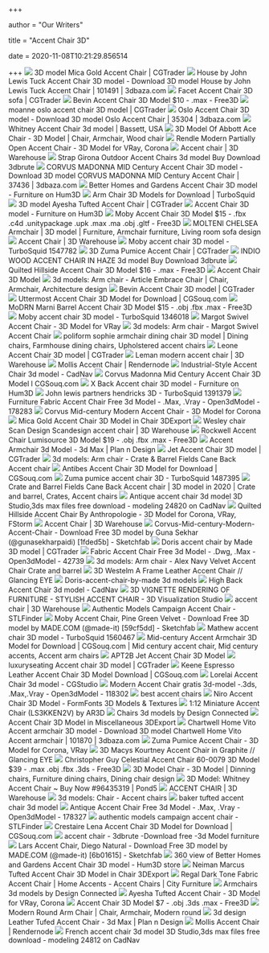 +++
        
author = "Our Writers"
        
title = "Accent Chair 3D"
        
date = 2020-11-08T10:21:29.856514
        
+++
[ ![](https://img2.cgtrader.com/items/2160844/a0602865d2/mica-gold-accent-chair-3d-model-max-obj-fbx.jpg)](https://img2.cgtrader.com/items/2160844/a0602865d2/mica-gold-accent-chair-3d-model-max-obj-fbx.jpg) 3D model Mica Gold Accent Chair | CGTrader
[ ![](https://static.3dbaza.com/models/101491/d307d21a28f1471e9362092f.jpg)](https://static.3dbaza.com/models/101491/d307d21a28f1471e9362092f.jpg) House by John Lewis Tuck Accent Chair 3D model - Download 3D model House by  John Lewis Tuck Accent Chair | 101491 | 3dbaza.com
[ ![](https://img1.cgtrader.com/items/1033127/d6c5d5b3fb/facet-accent-chair-3d-model-max-obj-fbx.jpg)](https://img1.cgtrader.com/items/1033127/d6c5d5b3fb/facet-accent-chair-3d-model-max-obj-fbx.jpg) Facet Accent Chair 3D sofa | CGTrader
[ ![](https://preview.free3d.com/img/2019/01/2273079756863834071/l5quszwo-900.jpg)](https://preview.free3d.com/img/2019/01/2273079756863834071/l5quszwo-900.jpg) Bevin Accent Chair 3D Model $10 - .max - Free3D
[ ![](https://img-new.cgtrader.com/items/811231/26039b49ab/moanne-oslo-accent-chair-3d-model-max-obj-3ds-fbx-stl.jpg)](https://img-new.cgtrader.com/items/811231/26039b49ab/moanne-oslo-accent-chair-3d-model-max-obj-3ds-fbx-stl.jpg) moanne oslo accent chair 3D model | CGTrader
[ ![](https://static.3dbaza.com/models/35304/e423910022514d7ea3ee9e55.jpg)](https://static.3dbaza.com/models/35304/e423910022514d7ea3ee9e55.jpg) Oslo Accent Chair 3D model - Download 3D model Oslo Accent Chair | 35304 |  3dbaza.com
[ ![](https://media.designconnected.com/vfs/213e35b772bb00a00b550bb99a7da153_1521/4dd53e8746bfef6eac083b9887367bc0.jpg)](https://media.designconnected.com/vfs/213e35b772bb00a00b550bb99a7da153_1521/4dd53e8746bfef6eac083b9887367bc0.jpg) Whitney Accent Chair 3d model | Bassett, USA
[ ![](https://i.pinimg.com/originals/c9/85/ec/c985ec7e6d9a030b8bea77a118e19d72.jpg)](https://i.pinimg.com/originals/c9/85/ec/c985ec7e6d9a030b8bea77a118e19d72.jpg) 3D Model Of Abbott Ace Chair - 3D Model | Chair, Armchair, Wood chair
[ ![](https://cgmood.com/storage/previews/07-2019/4216/4216.jpeg)](https://cgmood.com/storage/previews/07-2019/4216/4216.jpeg) Rendle Modern Partially Open Accent Chair - 3D Model for VRay, Corona
[ ![](https://3dwarehouse.sketchup.com/warehouse/v1.0/publiccontent/973e75e4-d078-4f06-944e-8136012affb0)](https://3dwarehouse.sketchup.com/warehouse/v1.0/publiccontent/973e75e4-d078-4f06-944e-8136012affb0) Accent chair | 3D Warehouse
[ ![](https://3dbrute.com/wp-content/uploads/2020/04/strap-girona-outdoor-accent-chairs-273x273.jpg)](https://3dbrute.com/wp-content/uploads/2020/04/strap-girona-outdoor-accent-chairs-273x273.jpg) Strap Girona Outdoor Accent Chairs 3d model Buy Download 3dbrute
[ ![](https://static.3dbaza.com/models/37436/6b2163417d534f9ab188bdd6.jpg)](https://static.3dbaza.com/models/37436/6b2163417d534f9ab188bdd6.jpg) CORVUS MADONNA MID Century Accent Chair 3D model - Download 3D model CORVUS  MADONNA MID Century Accent Chair | 37436 | 3dbaza.com
[ ![](https://360view.hum3d.com/zoom/Tools/Better_Homes_and_Gardens_Accent_Chair_1000_0001.jpg)](https://360view.hum3d.com/zoom/Tools/Better_Homes_and_Gardens_Accent_Chair_1000_0001.jpg) Better Homes and Gardens Accent Chair 3D model - Furniture on Hum3D
[ ![](https://static.turbosquid.com/Preview/001307/133/IF/_300.jpg)](https://static.turbosquid.com/Preview/001307/133/IF/_300.jpg) Arm Chair 3D Models for Download | TurboSquid
[ ![](https://img-new.cgtrader.com/items/2328994/ffd3eba7fa/ayesha-tufted-accent-chair-3d-model-max-obj-fbx.jpg)](https://img-new.cgtrader.com/items/2328994/ffd3eba7fa/ayesha-tufted-accent-chair-3d-model-max-obj-fbx.jpg) 3D model Ayesha Tufted Accent Chair | CGTrader
[ ![](https://hum3d.com/wp-content/uploads/2013/01/Accent_Chair_Soflex_600lq_0001.jpg)](https://hum3d.com/wp-content/uploads/2013/01/Accent_Chair_Soflex_600lq_0001.jpg) Accent Chair 3D model - Furniture on Hum3D
[ ![](https://preview.free3d.com/img/2018/11/2146746590390387958/w5y62g4b-900.jpg)](https://preview.free3d.com/img/2018/11/2146746590390387958/w5y62g4b-900.jpg) Moby Accent Chair 3D Model $15 - .fbx .c4d .unitypackage .upk .max .ma .obj  .gltf - Free3D
[ ![](https://i.pinimg.com/originals/80/15/b9/8015b998829050c6ac00a7eb0e7874ea.jpg)](https://i.pinimg.com/originals/80/15/b9/8015b998829050c6ac00a7eb0e7874ea.jpg) MOLTENI CHELSEA Armchair | 3D model | Furniture, Armchair furniture, Living  room sofa design
[ ![](https://3dwarehouse.sketchup.com/warehouse/v1.0/publiccontent/ecc4e924-18ec-486e-be62-649b9a75abda)](https://3dwarehouse.sketchup.com/warehouse/v1.0/publiccontent/ecc4e924-18ec-486e-be62-649b9a75abda) Accent Chair | 3D Warehouse
[ ![](https://static.turbosquid.com/Preview/2020/04/24__20_39_57/MobyAccentChairMade.jpgCB329740-22C3-4CC7-9508-2EAE30E8B4E9Large.jpg)](https://static.turbosquid.com/Preview/2020/04/24__20_39_57/MobyAccentChairMade.jpgCB329740-22C3-4CC7-9508-2EAE30E8B4E9Large.jpg) Moby accent chair 3D model - TurboSquid 1547782
[ ![](https://img2.cgtrader.com/items/2322123/30b7f873dc/zuma-pumice-accent-chair-3d-model-max-obj.jpg)](https://img2.cgtrader.com/items/2322123/30b7f873dc/zuma-pumice-accent-chair-3d-model-max-obj.jpg) 3D Zuma Pumice Accent Chair | CGTrader
[ ![](https://3dbrute.com/wp-content/uploads/2020/03/indio-wood-accent-chair-in-haze-273x273.jpg)](https://3dbrute.com/wp-content/uploads/2020/03/indio-wood-accent-chair-in-haze-273x273.jpg) INDIO WOOD ACCENT CHAIR IN HAZE 3d model Buy Download 3dbrute
[ ![](https://preview.free3d.com/img/2018/10/2279556297030370641/4wbsxff4-900.jpg)](https://preview.free3d.com/img/2018/10/2279556297030370641/4wbsxff4-900.jpg) Quilted Hillside Accent Chair 3D Model $16 - .max - Free3D
[ ![](https://www.renderhub.com/dekogon-studios/accent-chair/accent-chair-01.jpg)](https://www.renderhub.com/dekogon-studios/accent-chair/accent-chair-01.jpg) Accent Chair 3D Model
[ ![](https://i.pinimg.com/736x/fc/fe/9c/fcfe9c59c496ea9a35c41a8a3c35ad6e.jpg)](https://i.pinimg.com/736x/fc/fe/9c/fcfe9c59c496ea9a35c41a8a3c35ad6e.jpg) 3d models: Arm chair - Article Embrace Chair | Chair, Armchair,  Architecture design
[ ![](https://img1.cgtrader.com/items/1849452/1af36d92e1/large/bevin-accent-chair-3d-model-max-obj-mtl-fbx.jpg)](https://img1.cgtrader.com/items/1849452/1af36d92e1/large/bevin-accent-chair-3d-model-max-obj-mtl-fbx.jpg) Bevin Accent Chair 3D model | CGTrader
[ ![](https://www.cgsouq.com/wp-content/uploads/Uttermost-Accent-Chair-3D-Model.jpg)](https://www.cgsouq.com/wp-content/uploads/Uttermost-Accent-Chair-3D-Model.jpg) Uttermost Accent Chair 3D Model for Download | CGSouq.com
[ ![](https://preview.free3d.com/img/2020/01/2273149616327231194/izqot9bv-900.jpg)](https://preview.free3d.com/img/2020/01/2273149616327231194/izqot9bv-900.jpg) MoDRN Marni Barrel Accent Chair 3D Model $15 - .obj .fbx .max - Free3D
[ ![](https://static.turbosquid.com/Preview/2018/11/13__13_10_20/SofaDon00.jpg47AF2E4A-8680-41C3-8672-226C2EF6AE6DLarge-3.jpg)](https://static.turbosquid.com/Preview/2018/11/13__13_10_20/SofaDon00.jpg47AF2E4A-8680-41C3-8672-226C2EF6AE6DLarge-3.jpg) Moby accent chair 3D model - TurboSquid 1346018
[ ![](https://cgmood.com/storage/previews/08-2019/5644/5644-11134.jpeg)](https://cgmood.com/storage/previews/08-2019/5644/5644-11134.jpeg) Margot Swivel Accent Chair - 3D Model for VRay
[ ![](https://b.3ddd.ru/media/cache/tuk_model_custom_filter_en/model_images/0000/0000/2125/2125353.5b85b2ac0d288.jpeg)](https://b.3ddd.ru/media/cache/tuk_model_custom_filter_en/model_images/0000/0000/2125/2125353.5b85b2ac0d288.jpeg) 3d models: Arm chair - Margot Swivel Accent Chair
[ ![](https://i.pinimg.com/originals/1a/af/81/1aaf81530d4766b42bb4026c42500fb9.jpg)](https://i.pinimg.com/originals/1a/af/81/1aaf81530d4766b42bb4026c42500fb9.jpg) poliform sophie armchair dining chair 3D model | Dining chairs, Farmhouse  dining chairs, Upholstered accent chairs
[ ![](https://img-new.cgtrader.com/items/2015703/c16493e44e/leone-accent-chair-3d-model-max-bip-obj-mtl-fbx.jpg)](https://img-new.cgtrader.com/items/2015703/c16493e44e/leone-accent-chair-3d-model-max-bip-obj-mtl-fbx.jpg) Leone Accent Chair 3D model | CGTrader
[ ![](https://3dwarehouse.sketchup.com/warehouse/v1.0/publiccontent/3b117e19-4e89-4db6-8769-df420ffc1909)](https://3dwarehouse.sketchup.com/warehouse/v1.0/publiccontent/3b117e19-4e89-4db6-8769-df420ffc1909) Leman modern accent chair | 3D Warehouse
[ ![](https://www.rendernode.com/wp-content/uploads/2018/03/0123-00-204-MOLLIS-ACCENT-CHAIR-3D-MODEL-1.jpg)](https://www.rendernode.com/wp-content/uploads/2018/03/0123-00-204-MOLLIS-ACCENT-CHAIR-3D-MODEL-1.jpg) Mollis Accent Chair | Rendernode
[ ![](https://img.cadnav.com/allimg/180128/cadnav-1P12Q35635.jpeg)](https://img.cadnav.com/allimg/180128/cadnav-1P12Q35635.jpeg) Industrial-Style Accent Chair 3d model - CadNav
[ ![](https://www.cgsouq.com/wp-content/uploads/Corvus-Madonna-Mid-Century-Accent-Chair-3D-Model.jpg)](https://www.cgsouq.com/wp-content/uploads/Corvus-Madonna-Mid-Century-Accent-Chair-3D-Model.jpg) Corvus Madonna Mid Century Accent Chair 3D Model l CGSouq.com
[ ![](https://hum3d.com/wp-content/uploads/2012/07/X_Back_Accent_Chair_SET_600lq_0001.jpg)](https://hum3d.com/wp-content/uploads/2012/07/X_Back_Accent_Chair_SET_600lq_0001.jpg) X Back Accent chair 3D model - Furniture on Hum3D
[ ![](https://static.turbosquid.com/Preview/2019/07/26__02_13_39/preview01.jpg3821E43D-AA99-4B6C-AEEF-9790A01B7A85Large.jpg)](https://static.turbosquid.com/Preview/2019/07/26__02_13_39/preview01.jpg3821E43D-AA99-4B6C-AEEF-9790A01B7A85Large.jpg) John lewis partners hendricks 3D - TurboSquid 1391379
[ ![](https://open3dmodel.com/wp-content/uploads/2019/10/Fabric-Accent-Chair-3D-Model.jpg)](https://open3dmodel.com/wp-content/uploads/2019/10/Fabric-Accent-Chair-3D-Model.jpg) Furniture Fabric Accent Chair Free 3d Model - .Max, .Vray - Open3dModel -  178283
[ ![](https://cgmood.com/storage/previews/06-2019/3732/3732-6977.jpeg)](https://cgmood.com/storage/previews/06-2019/3732/3732-6977.jpeg) Corvus Mid-century Modern Accent Chair - 3D Model for Corona
[ ![](https://netrinoimages.s3.eu-west-2.amazonaws.com/2019/07/17/627201/282144/mica_gold_accent_chair_3d_model_c4d_max_obj_fbx_ma_lwo_3ds_3dm_stl_2956956_o.jpg)](https://netrinoimages.s3.eu-west-2.amazonaws.com/2019/07/17/627201/282144/mica_gold_accent_chair_3d_model_c4d_max_obj_fbx_ma_lwo_3ds_3dm_stl_2956956_o.jpg) Mica Gold Accent Chair 3D Model in Chair 3DExport
[ ![](https://3dwarehouse.sketchup.com/warehouse/v1.0/publiccontent/efb2413d-d3a2-46c4-af9f-afb84d17d7fd)](https://3dwarehouse.sketchup.com/warehouse/v1.0/publiccontent/efb2413d-d3a2-46c4-af9f-afb84d17d7fd) Wesley chair Scan Design Scandesign accent chair | 3D Warehouse
[ ![](https://preview.free3d.com/img/2016/06/1741484507837499303/ajdx7zqg-900.jpg)](https://preview.free3d.com/img/2016/06/1741484507837499303/ajdx7zqg-900.jpg) Rockwell Accent Chair Lumisource 3D Model $19 - .obj .fbx .max - Free3D
[ ![](https://www.planndesign.com/sites/default/files/styles/400x310/public/dwgs/2015/12/02/image1_137.jpg?itok=5Z7dw4s9)](https://www.planndesign.com/sites/default/files/styles/400x310/public/dwgs/2015/12/02/image1_137.jpg?itok=5Z7dw4s9) Accent Armchair 3d Model - 3d Max | Plan n Design
[ ![](https://img-new.cgtrader.com/items/2387752/20a901c349/jet-accent-chair-3d-model-max-obj-fbx.jpg)](https://img-new.cgtrader.com/items/2387752/20a901c349/jet-accent-chair-3d-model-max-obj-fbx.jpg) Jet Accent Chair 3D model | CGTrader
[ ![](https://b4.3ddd.ru/media/cache/tuk_model_custom_filter_en/model_images/0000/0000/2786/2786238.5e8d959714398.jpeg)](https://b4.3ddd.ru/media/cache/tuk_model_custom_filter_en/model_images/0000/0000/2786/2786238.5e8d959714398.jpeg) 3d models: Arm chair - Crate & Barrel Fields Cane Back Accent chair
[ ![](https://www.cgsouq.com/wp-content/uploads/Antibes-Accent-Chair-3D-Model.jpg)](https://www.cgsouq.com/wp-content/uploads/Antibes-Accent-Chair-3D-Model.jpg) Antibes Accent Chair 3D Model for Download | CGSouq.com
[ ![](https://static.turbosquid.com/Preview/2019/12/26__21_35_04/Cover.jpgCA4E2C25-F7D2-4248-B5FB-F407FE0B39EBLarge.jpg)](https://static.turbosquid.com/Preview/2019/12/26__21_35_04/Cover.jpgCA4E2C25-F7D2-4248-B5FB-F407FE0B39EBLarge.jpg) Zuma pumice accent chair 3D - TurboSquid 1487395
[ ![](https://i.pinimg.com/originals/a7/2f/66/a72f66bbccab058a28768d05901c2e9d.jpg)](https://i.pinimg.com/originals/a7/2f/66/a72f66bbccab058a28768d05901c2e9d.jpg) Crate and Barrel Fields Cane Back Accent chair | 3D model in 2020 | Crate  and barrel, Crates, Accent chairs
[ ![](http://img.cadnav.com/allimg/150328/1-15032R22921.jpg)](http://img.cadnav.com/allimg/150328/1-15032R22921.jpg) Antique accent chair 3d model 3D Studio,3ds max files free download -  modeling 24820 on CadNav
[ ![](https://cgmood.com/storage/previews/10-2018/1033/1033-2.jpeg)](https://cgmood.com/storage/previews/10-2018/1033/1033-2.jpeg) Quilted Hillside Accent Chair By Anthropologie - 3D Model for Corona, VRay,  FStorm
[ ![](https://3dwarehouse.sketchup.com/warehouse/v1.0/publiccontent/d90f30dd-ce61-4b88-8229-fbcbe90d83f5)](https://3dwarehouse.sketchup.com/warehouse/v1.0/publiccontent/d90f30dd-ce61-4b88-8229-fbcbe90d83f5) Accent Chair | 3D Warehouse
[ ![](https://media.sketchfab.com/models/1fded5bd02c94164abc39c98640050d6/thumbnails/955fc19c50914007a88bf12b6575a57a/e3743db7165e45e5a8e54df7014ca187.jpeg)](https://media.sketchfab.com/models/1fded5bd02c94164abc39c98640050d6/thumbnails/955fc19c50914007a88bf12b6575a57a/e3743db7165e45e5a8e54df7014ca187.jpeg) Corvus-Mid-century-Modern-Accent-Chair - Download Free 3D model by Guna  Sekhar (@gunasekharpaidi) [1fded5b] - Sketchfab
[ ![](https://img-new.cgtrader.com/items/749562/38a58e33f1/doris-accent-chair-by-made-3d-model-max-bip-obj-mtl.jpg)](https://img-new.cgtrader.com/items/749562/38a58e33f1/doris-accent-chair-by-made-3d-model-max-bip-obj-mtl.jpg) Doris accent chair by Made 3D model | CGTrader
[ ![](https://open3dmodel.com/wp-content/uploads/2019/04/20190419_5cb9d76a58ddc.jpg)](https://open3dmodel.com/wp-content/uploads/2019/04/20190419_5cb9d76a58ddc.jpg) Fabric Accent Chair Free 3d Model - .Dwg, .Max - Open3dModel - 42739
[ ![](https://b4.3ddd.ru/media/cache/tuk_model_custom_filter_en/model_images/0000/0000/2703/2703978.5e3ec31521447.jpeg)](https://b4.3ddd.ru/media/cache/tuk_model_custom_filter_en/model_images/0000/0000/2703/2703978.5e3ec31521447.jpeg) 3d models: Arm chair - Alex Navy Velvet Accent Chair Crate and barrel
[ ![](https://glancingeye.com/wp-content/uploads/2019/01/COS0627-600x471.jpg)](https://glancingeye.com/wp-content/uploads/2019/01/COS0627-600x471.jpg) 3D Westelm A Frame Leather Accent Chair // Glancing EYE
[ ![](https://previews.3dmdb.com/3711168_preview.jpg)](https://previews.3dmdb.com/3711168_preview.jpg) Doris-accent-chair-by-made 3d models
[ ![](https://img.cadnav.com/allimg/180113/cadnav-1P113152454.jpeg)](https://img.cadnav.com/allimg/180113/cadnav-1P113152454.jpeg) High Back Accent Chair 3d model - CadNav
[ ![](https://cdn.rayvatengineering.com/wp-content/uploads/2020/10/27.-3D-VIGNETTE-RENDERING-OF-FURNITURE-STYLISH-ACCENT-CHAIR.jpg)](https://cdn.rayvatengineering.com/wp-content/uploads/2020/10/27.-3D-VIGNETTE-RENDERING-OF-FURNITURE-STYLISH-ACCENT-CHAIR.jpg) 3D VIGNETTE RENDERING OF FURNITURE - STYLISH ACCENT CHAIR - 3D  Visualization Studio
[ ![](https://3dwarehouse.sketchup.com/warehouse/v1.0/publiccontent/32b10a8b-57bf-483e-848d-0b81b3891037)](https://3dwarehouse.sketchup.com/warehouse/v1.0/publiccontent/32b10a8b-57bf-483e-848d-0b81b3891037) accent chair | 3D Warehouse
[ ![](https://storage.googleapis.com/stlfinder/122/accent-chair-3d-model-4qNZ9cdX_200.jpg)](https://storage.googleapis.com/stlfinder/122/accent-chair-3d-model-4qNZ9cdX_200.jpg) Authentic Models Campaign Accent Chair - STLFinder
[ ![](https://media.sketchfab.com/models/59cf5dd1f4b64f2692d6faddf881244b/thumbnails/70868590079549f2a6bceb1812dff674/f121b206f46e4c8abb2bf7cb5120a4d0.jpeg)](https://media.sketchfab.com/models/59cf5dd1f4b64f2692d6faddf881244b/thumbnails/70868590079549f2a6bceb1812dff674/f121b206f46e4c8abb2bf7cb5120a4d0.jpeg) Moby Accent Chair, Pine Green Velvet - Download Free 3D model by MADE.COM  (@made-it) [59cf5dd] - Sketchfab
[ ![](https://static.turbosquid.com/Preview/2020/05/16__11_38_50/1.pngD8BCD6F9-D6EE-4A49-9983-F2AD0C81215FLarge.jpg)](https://static.turbosquid.com/Preview/2020/05/16__11_38_50/1.pngD8BCD6F9-D6EE-4A49-9983-F2AD0C81215FLarge.jpg) Mathew accent chair 3D model - TurboSquid 1560467
[ ![](https://i.pinimg.com/originals/28/4e/d2/284ed2c300efe50f56fd79a2957f8ef3.jpg)](https://i.pinimg.com/originals/28/4e/d2/284ed2c300efe50f56fd79a2957f8ef3.jpg) Mid-century Accent Armchair 3D Model for Download | CGSouq.com | Mid  century accent chair, Mid century accents, Accent arm chairs
[ ![](https://3dteamz.com/wp-content/uploads/edd/2018/10/APT2B-Jet-Accent-Chair-3D-Model.jpg)](https://3dteamz.com/wp-content/uploads/edd/2018/10/APT2B-Jet-Accent-Chair-3D-Model.jpg) APT2B Jet Accent Chair 3D Model
[ ![](https://img2.cgtrader.com/items/2511026/9ab0ad2210/accent-chair-3d-model-obj-3ds-fbx-stl-dae-dwg.jpg)](https://img2.cgtrader.com/items/2511026/9ab0ad2210/accent-chair-3d-model-obj-3ds-fbx-stl-dae-dwg.jpg) luxuryseating Accent chair 3D model | CGTrader
[ ![](https://www.cgsouq.com/wp-content/uploads/Keene-Espresso-Leather-Accent-Chair-3D-Model.jpg)](https://www.cgsouq.com/wp-content/uploads/Keene-Espresso-Leather-Accent-Chair-3D-Model.jpg) Keene Espresso Leather Accent Chair 3D Model Download | CGSouq.com
[ ![](https://www.cgstudio.com/imgd/l/33/58cd5a6aa70248350e8b4567/6572-lorelai-accent-chair.jpg)](https://www.cgstudio.com/imgd/l/33/58cd5a6aa70248350e8b4567/6572-lorelai-accent-chair.jpg) Lorelai Accent Chair 3d model - CGStudio
[ ![](https://open3dmodel.com/wp-content/uploads/2019/09/Contemporary-accent-chair-3D-Model.jpg)](https://open3dmodel.com/wp-content/uploads/2019/09/Contemporary-accent-chair-3D-Model.jpg) Modern Accent Chair gratis 3d-model -.3ds, .Max,.Vray - Open3dModel - 118302
[ ![](http://www.maisonvalentina.net/en/inspiration-and-ideas/wp-content/uploads/2017/04/brabbu-number-n20-armchair-3d-model-max-obj-fbx.jpg)](http://www.maisonvalentina.net/en/inspiration-and-ideas/wp-content/uploads/2017/04/brabbu-number-n20-armchair-3d-model-max-obj-fbx.jpg) best accent chairs
[ ![](https://www.formfonts.com/files/1/18949/niro-accent-chair_FF_Model_ID18949_1_00_NEW100.707.jpg)](https://www.formfonts.com/files/1/18949/niro-accent-chair_FF_Model_ID18949_1_00_NEW100.707.jpg) Niro Accent Chair 3D Model - FormFonts 3D Models & Textures
[ ![](https://images1.sw-cdn.net/product/picture/710x528_30207899_16143725_1578095953.jpg)](https://images1.sw-cdn.net/product/picture/710x528_30207899_16143725_1578095953.jpg) 1:12 Miniature Accent Chair (LS3KKEN2V) by AR3D
[ ![](https://media.designconnected.com/vfs/96ed5f6a12729dbf5a813157fe0dd281_1/5fa3d80d4d0482f2a9207f02765ed0fb.jpg)](https://media.designconnected.com/vfs/96ed5f6a12729dbf5a813157fe0dd281_1/5fa3d80d4d0482f2a9207f02765ed0fb.jpg) Chairs 3d models by Design Connected
[ ![](https://netrinoimages.s3.eu-west-2.amazonaws.com/2013/07/04/307195/71598/accent_chair_3d_model_c4d_max_obj_fbx_ma_lwo_3ds_3dm_stl_916253_o.png)](https://netrinoimages.s3.eu-west-2.amazonaws.com/2013/07/04/307195/71598/accent_chair_3d_model_c4d_max_obj_fbx_ma_lwo_3ds_3dm_stl_916253_o.png) Accent Chair 3D Model in Miscellaneous 3DExport
[ ![](https://static.3dbaza.com/models/101870/15b8d1f7944b460e9afe9eb5.jpg)](https://static.3dbaza.com/models/101870/15b8d1f7944b460e9afe9eb5.jpg) Chartwell Home Vito Accent armchair 3D model - Download 3D model Chartwell  Home Vito Accent armchair | 101870 | 3dbaza.com
[ ![](https://cgmood.com/storage/previews/05-2019/3554/3554-6677.jpeg)](https://cgmood.com/storage/previews/05-2019/3554/3554-6677.jpeg) Zuma Pumice Accent Chair - 3D Model for Corona, VRay
[ ![](https://glancingeye.com/wp-content/uploads/2019/03/COSc0173.jpg)](https://glancingeye.com/wp-content/uploads/2019/03/COSc0173.jpg) 3D Macys Kourtney Accent Chair in Graphite // Glancing EYE
[ ![](https://preview.free3d.com/img/2015/03/1822679846174590904/2eqvcpa6-900.jpg)](https://preview.free3d.com/img/2015/03/1822679846174590904/2eqvcpa6-900.jpg) Christopher Guy Celestial Accent Chair 60-0079 3D Model $39 - .max .obj  .fbx .3ds - Free3D
[ ![](https://i.pinimg.com/originals/96/4c/82/964c82cd9ce3047ec444ad756bd834cd.jpg)](https://i.pinimg.com/originals/96/4c/82/964c82cd9ce3047ec444ad756bd834cd.jpg) 3D Model Chair - 3D Model | Dinning chairs, Furniture dining chairs, Dining  chair design
[ ![](https://images.pond5.com/whitney-accent-chair-3d-096435319_iconl.jpeg)](https://images.pond5.com/whitney-accent-chair-3d-096435319_iconl.jpeg) 3D Model: Whitney Accent Chair ~ Buy Now #96435319 | Pond5
[ ![](https://3dwarehouse.sketchup.com/warehouse/v1.0/publiccontent/d87584a1-532a-4a88-bfca-5f181a80c78c)](https://3dwarehouse.sketchup.com/warehouse/v1.0/publiccontent/d87584a1-532a-4a88-bfca-5f181a80c78c) ACCENT CHAIR | 3D Warehouse
[ ![](https://b4.3ddd.ru/media/cache/tuk_model_custom_filter_en/model_images/0000/0000/2401/2401217.5c9af4b26daa5.jpeg)](https://b4.3ddd.ru/media/cache/tuk_model_custom_filter_en/model_images/0000/0000/2401/2401217.5c9af4b26daa5.jpeg) 3d models: Chair - Accent chairs
[ ![](https://static.turbosquid.com/Preview/2014/05/22__21_30_13/bBakerTuftedAccentChairBarbaraBarryChair0001.jpgaaf74636-57ec-4de5-8189-c8166f6fd7deLarge.jpg)](https://static.turbosquid.com/Preview/2014/05/22__21_30_13/bBakerTuftedAccentChairBarbaraBarryChair0001.jpgaaf74636-57ec-4de5-8189-c8166f6fd7deLarge.jpg) baker tufted accent chair 3d model
[ ![](https://open3dmodel.com/wp-content/uploads/2019/10/Antique-Accent-Chair-3D-Model.jpg)](https://open3dmodel.com/wp-content/uploads/2019/10/Antique-Accent-Chair-3D-Model.jpg) Antique Accent Chair Free 3d Model - .Max, .Vray - Open3dModel - 178327
[ ![](https://storage.googleapis.com/stlfinder/97/zuma-pumice-accent-chair-3d-model-CS86oDmK_200.jpg)](https://storage.googleapis.com/stlfinder/97/zuma-pumice-accent-chair-3d-model-CS86oDmK_200.jpg) authentic models campaign accent chair - STLFinder
[ ![](https://www.cgsouq.com/wp-content/uploads/Crestaire-Lena-Accent-Chair-3D-Model.jpg)](https://www.cgsouq.com/wp-content/uploads/Crestaire-Lena-Accent-Chair-3D-Model.jpg) Crestaire Lena Accent Chair 3D Model for Download | CGSouq.com
[ ![](https://3dbrute.com/wp-content/uploads/2019/10/2256685-5be604429e24b-273x273-273x273.jpg)](https://3dbrute.com/wp-content/uploads/2019/10/2256685-5be604429e24b-273x273-273x273.jpg) accent chair - 3dbrute -Download free -3d Model furniture
[ ![](https://media.sketchfab.com/models/6b01615d78f5412393d1bdcb7089ceb1/thumbnails/2ce59db1cf6e4ed0b47bf3d58dabda9b/ced197f31be0464c97dce5f7d23cb914.jpeg)](https://media.sketchfab.com/models/6b01615d78f5412393d1bdcb7089ceb1/thumbnails/2ce59db1cf6e4ed0b47bf3d58dabda9b/ced197f31be0464c97dce5f7d23cb914.jpeg) Lars Accent Chair, Diego Natural - Download Free 3D model by MADE.COM  (@made-it) [6b01615] - Sketchfab
[ ![](https://360view.hum3d.com/standard/Tools/481_Better_Homes_and_Gardens_Accent_Chair/Better_Homes_and_Gardens_Accent_Chair_360_720_50-1.jpg)](https://360view.hum3d.com/standard/Tools/481_Better_Homes_and_Gardens_Accent_Chair/Better_Homes_and_Gardens_Accent_Chair_360_720_50-1.jpg) 360 view of Better Homes and Gardens Accent Chair 3D model - Hum3D store
[ ![](https://netrinoimages.s3.eu-west-2.amazonaws.com/2019/07/17/627201/282746/neiman_marcus_tufted_accent_chair_3d_model_c4d_max_obj_fbx_ma_lwo_3ds_3dm_stl_2963618_o.jpg)](https://netrinoimages.s3.eu-west-2.amazonaws.com/2019/07/17/627201/282746/neiman_marcus_tufted_accent_chair_3d_model_c4d_max_obj_fbx_ma_lwo_3ds_3dm_stl_2963618_o.jpg) Neiman Marcus Tufted Accent Chair 3D Model in Chair 3DExport
[ ![](https://embed.widencdn.net/img/cityfurniture/v88bi1jyq1/950x640px/S1602713008R00_RH_REGA_DKT_UP_ACT_CR.jpeg?keep=c&crop=0&u=m2xgp2)](https://embed.widencdn.net/img/cityfurniture/v88bi1jyq1/950x640px/S1602713008R00_RH_REGA_DKT_UP_ACT_CR.jpeg?keep=c&crop=0&u=m2xgp2) Regal Dark Tone Fabric Accent Chair | Home Accents - Accent Chairs | City  Furniture
[ ![](https://media.designconnected.com/vfs/ef84c5a2e3403e9d3dbb9e3495e27d67_1/a7abf8dbfa7575e0484ee12c32f2aa82.jpg)](https://media.designconnected.com/vfs/ef84c5a2e3403e9d3dbb9e3495e27d67_1/a7abf8dbfa7575e0484ee12c32f2aa82.jpg) Armchairs 3d models by Design Connected
[ ![](https://cgmood.com/storage/previews/03-2020/16780/16780-35514.jpg)](https://cgmood.com/storage/previews/03-2020/16780/16780-35514.jpg) Ayesha Tufted Accent Chair - 3D Model for VRay, Corona
[ ![](https://preview.free3d.com/img/2015/07/2269177574032672639/96am4tt4-900.jpg)](https://preview.free3d.com/img/2015/07/2269177574032672639/96am4tt4-900.jpg) Accent Chair 3D Model $7 - .obj .3ds .max - Free3D
[ ![](https://i.pinimg.com/originals/2a/83/74/2a83740906309e68b902302360f5a74f.jpg)](https://i.pinimg.com/originals/2a/83/74/2a83740906309e68b902302360f5a74f.jpg) Modern Round Arm Chair | Chair, Armchair, Modern round
[ ![](https://www.planndesign.com/sites/default/files/dwgs/2015/12/02/image1_92.jpg)](https://www.planndesign.com/sites/default/files/dwgs/2015/12/02/image1_92.jpg) 3d design Leather Tufed Accent Chair - 3d Max | Plan n Design
[ ![](https://www.rendernode.com/wp-content/uploads/2018/03/0123-00-204-MOLLIS-ACCENT-CHAIR-3D-MODEL-3-600x465.jpg)](https://www.rendernode.com/wp-content/uploads/2018/03/0123-00-204-MOLLIS-ACCENT-CHAIR-3D-MODEL-3-600x465.jpg) Mollis Accent Chair | Rendernode
[ ![](http://img.cadnav.com/allimg/150327/1-15032H33A9.jpg)](http://img.cadnav.com/allimg/150327/1-15032H33A9.jpg) French accent chair 3d model 3D Studio,3ds max files free download -  modeling 24812 on CadNav

